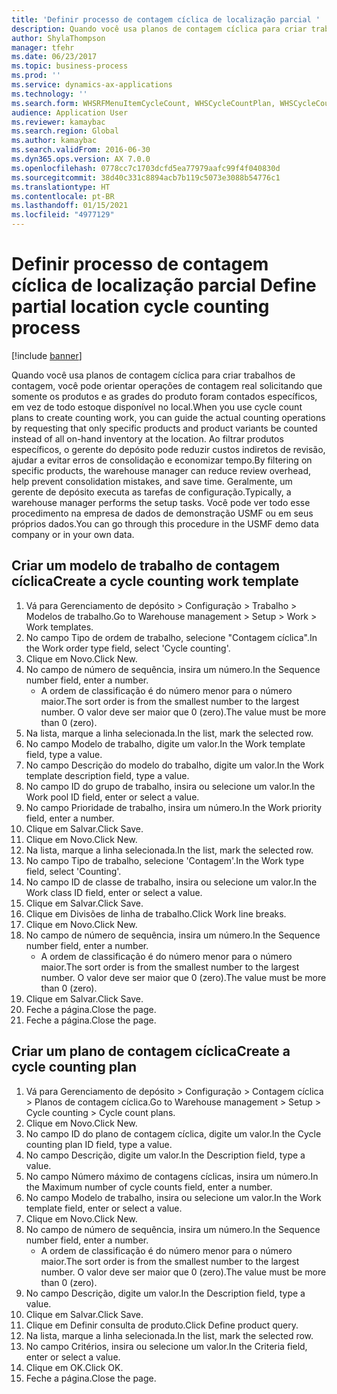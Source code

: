 ```yaml
---
title: 'Definir processo de contagem cíclica de localização parcial '
description: Quando você usa planos de contagem cíclica para criar trabalhos de contagem, você pode orientar operações de contagem real solicitando que somente os produtos e as grades do produto foram contados específicos, em vez de todo estoque disponível no local.
author: ShylaThompson
manager: tfehr
ms.date: 06/23/2017
ms.topic: business-process
ms.prod: ''
ms.service: dynamics-ax-applications
ms.technology: ''
ms.search.form: WHSRFMenuItemCycleCount, WHSCycleCountPlan, WHSCycleCountPlanListPage, WHSWorkTemplateTable
audience: Application User
ms.reviewer: kamaybac
ms.search.region: Global
ms.author: kamaybac
ms.search.validFrom: 2016-06-30
ms.dyn365.ops.version: AX 7.0.0
ms.openlocfilehash: 0778cc7c1703dcfd5ea77979aafc99f4f040830d
ms.sourcegitcommit: 38d40c331c8894acb7b119c5073e3088b54776c1
ms.translationtype: HT
ms.contentlocale: pt-BR
ms.lasthandoff: 01/15/2021
ms.locfileid: "4977129"
---
```

# <a name="define-partial-location-cycle-counting-process"></a><span data-ttu-id="932b4-103">Definir processo de contagem cíclica de localização parcial </span><span class="sxs-lookup"><span data-stu-id="932b4-103">Define partial location cycle counting process</span></span> 

[!include [banner](../../includes/banner.md)]

<span data-ttu-id="932b4-104">Quando você usa planos de contagem cíclica para criar trabalhos de contagem, você pode orientar operações de contagem real solicitando que somente os produtos e as grades do produto foram contados específicos, em vez de todo estoque disponível no local.</span><span class="sxs-lookup"><span data-stu-id="932b4-104">When you use cycle count plans to create counting work, you can guide the actual counting operations by requesting that only specific products and product variants be counted instead of all on-hand inventory at the location.</span></span> <span data-ttu-id="932b4-105">Ao filtrar produtos específicos, o gerente do depósito pode reduzir custos indiretos de revisão, ajudar a evitar erros de consolidação e economizar tempo.</span><span class="sxs-lookup"><span data-stu-id="932b4-105">By filtering on specific products, the warehouse manager can reduce review overhead, help prevent consolidation mistakes, and save time.</span></span> <span data-ttu-id="932b4-106">Geralmente, um gerente de depósito executa as tarefas de configuração.</span><span class="sxs-lookup"><span data-stu-id="932b4-106">Typically, a warehouse manager performs the setup tasks.</span></span> <span data-ttu-id="932b4-107">Você pode ver todo esse procedimento na empresa de dados de demonstração USMF ou em seus próprios dados.</span><span class="sxs-lookup"><span data-stu-id="932b4-107">You can go through this procedure in the USMF demo data company or in your own data.</span></span>


## <a name="create-a-cycle-counting-work-template"></a><span data-ttu-id="932b4-108">Criar um modelo de trabalho de contagem cíclica</span><span class="sxs-lookup"><span data-stu-id="932b4-108">Create a cycle counting work template</span></span>
1. <span data-ttu-id="932b4-109">Vá para Gerenciamento de depósito > Configuração > Trabalho > Modelos de trabalho.</span><span class="sxs-lookup"><span data-stu-id="932b4-109">Go to Warehouse management > Setup > Work > Work templates.</span></span>
2. <span data-ttu-id="932b4-110">No campo Tipo de ordem de trabalho, selecione "Contagem cíclica".</span><span class="sxs-lookup"><span data-stu-id="932b4-110">In the Work order type field, select 'Cycle counting'.</span></span>
3. <span data-ttu-id="932b4-111">Clique em Novo.</span><span class="sxs-lookup"><span data-stu-id="932b4-111">Click New.</span></span>
4. <span data-ttu-id="932b4-112">No campo de número de sequência, insira um número.</span><span class="sxs-lookup"><span data-stu-id="932b4-112">In the Sequence number field, enter a number.</span></span>
    * <span data-ttu-id="932b4-113">A ordem de classificação é do número menor para o número maior.</span><span class="sxs-lookup"><span data-stu-id="932b4-113">The sort order is from the smallest number to the largest number.</span></span> <span data-ttu-id="932b4-114">O valor deve ser maior que 0 (zero).</span><span class="sxs-lookup"><span data-stu-id="932b4-114">The value must be more than 0 (zero).</span></span>  
5. <span data-ttu-id="932b4-115">Na lista, marque a linha selecionada.</span><span class="sxs-lookup"><span data-stu-id="932b4-115">In the list, mark the selected row.</span></span>
6. <span data-ttu-id="932b4-116">No campo Modelo de trabalho, digite um valor.</span><span class="sxs-lookup"><span data-stu-id="932b4-116">In the Work template field, type a value.</span></span>
7. <span data-ttu-id="932b4-117">No campo Descrição do modelo do trabalho, digite um valor.</span><span class="sxs-lookup"><span data-stu-id="932b4-117">In the Work template description field, type a value.</span></span>
8. <span data-ttu-id="932b4-118">No campo ID do grupo de trabalho, insira ou selecione um valor.</span><span class="sxs-lookup"><span data-stu-id="932b4-118">In the Work pool ID field, enter or select a value.</span></span>
9. <span data-ttu-id="932b4-119">No campo Prioridade de trabalho, insira um número.</span><span class="sxs-lookup"><span data-stu-id="932b4-119">In the Work priority field, enter a number.</span></span>
10. <span data-ttu-id="932b4-120">Clique em Salvar.</span><span class="sxs-lookup"><span data-stu-id="932b4-120">Click Save.</span></span>
11. <span data-ttu-id="932b4-121">Clique em Novo.</span><span class="sxs-lookup"><span data-stu-id="932b4-121">Click New.</span></span>
12. <span data-ttu-id="932b4-122">Na lista, marque a linha selecionada.</span><span class="sxs-lookup"><span data-stu-id="932b4-122">In the list, mark the selected row.</span></span>
13. <span data-ttu-id="932b4-123">No campo Tipo de trabalho, selecione 'Contagem'.</span><span class="sxs-lookup"><span data-stu-id="932b4-123">In the Work type field, select 'Counting'.</span></span>
14. <span data-ttu-id="932b4-124">No campo ID de classe de trabalho, insira ou selecione um valor.</span><span class="sxs-lookup"><span data-stu-id="932b4-124">In the Work class ID field, enter or select a value.</span></span>
15. <span data-ttu-id="932b4-125">Clique em Salvar.</span><span class="sxs-lookup"><span data-stu-id="932b4-125">Click Save.</span></span>
16. <span data-ttu-id="932b4-126">Clique em Divisões de linha de trabalho.</span><span class="sxs-lookup"><span data-stu-id="932b4-126">Click Work line breaks.</span></span>
17. <span data-ttu-id="932b4-127">Clique em Novo.</span><span class="sxs-lookup"><span data-stu-id="932b4-127">Click New.</span></span>
18. <span data-ttu-id="932b4-128">No campo de número de sequência, insira um número.</span><span class="sxs-lookup"><span data-stu-id="932b4-128">In the Sequence number field, enter a number.</span></span>
    * <span data-ttu-id="932b4-129">A ordem de classificação é do número menor para o número maior.</span><span class="sxs-lookup"><span data-stu-id="932b4-129">The sort order is from the smallest number to the largest number.</span></span> <span data-ttu-id="932b4-130">O valor deve ser maior que 0 (zero).</span><span class="sxs-lookup"><span data-stu-id="932b4-130">The value must be more than 0 (zero).</span></span>  
19. <span data-ttu-id="932b4-131">Clique em Salvar.</span><span class="sxs-lookup"><span data-stu-id="932b4-131">Click Save.</span></span>
20. <span data-ttu-id="932b4-132">Feche a página.</span><span class="sxs-lookup"><span data-stu-id="932b4-132">Close the page.</span></span>
21. <span data-ttu-id="932b4-133">Feche a página.</span><span class="sxs-lookup"><span data-stu-id="932b4-133">Close the page.</span></span>

## <a name="create-a-cycle-counting-plan"></a><span data-ttu-id="932b4-134">Criar um plano de contagem cíclica</span><span class="sxs-lookup"><span data-stu-id="932b4-134">Create a cycle counting plan</span></span>
1. <span data-ttu-id="932b4-135">Vá para Gerenciamento de depósito > Configuração > Contagem cíclica > Planos de contagem cíclica.</span><span class="sxs-lookup"><span data-stu-id="932b4-135">Go to Warehouse management > Setup > Cycle counting > Cycle count plans.</span></span>
2. <span data-ttu-id="932b4-136">Clique em Novo.</span><span class="sxs-lookup"><span data-stu-id="932b4-136">Click New.</span></span>
3. <span data-ttu-id="932b4-137">No campo ID do plano de contagem cíclica, digite um valor.</span><span class="sxs-lookup"><span data-stu-id="932b4-137">In the Cycle counting plan ID field, type a value.</span></span>
4. <span data-ttu-id="932b4-138">No campo Descrição, digite um valor.</span><span class="sxs-lookup"><span data-stu-id="932b4-138">In the Description field, type a value.</span></span>
5. <span data-ttu-id="932b4-139">No campo Número máximo de contagens cíclicas, insira um número.</span><span class="sxs-lookup"><span data-stu-id="932b4-139">In the Maximum number of cycle counts field, enter a number.</span></span>
6. <span data-ttu-id="932b4-140">No campo Modelo de trabalho, insira ou selecione um valor.</span><span class="sxs-lookup"><span data-stu-id="932b4-140">In the Work template field, enter or select a value.</span></span>
7. <span data-ttu-id="932b4-141">Clique em Novo.</span><span class="sxs-lookup"><span data-stu-id="932b4-141">Click New.</span></span>
8. <span data-ttu-id="932b4-142">No campo de número de sequência, insira um número.</span><span class="sxs-lookup"><span data-stu-id="932b4-142">In the Sequence number field, enter a number.</span></span>
    * <span data-ttu-id="932b4-143">A ordem de classificação é do número menor para o número maior.</span><span class="sxs-lookup"><span data-stu-id="932b4-143">The sort order is from the smallest number to the largest number.</span></span> <span data-ttu-id="932b4-144">O valor deve ser maior que 0 (zero).</span><span class="sxs-lookup"><span data-stu-id="932b4-144">The value must be more than 0 (zero).</span></span>  
9. <span data-ttu-id="932b4-145">No campo Descrição, digite um valor.</span><span class="sxs-lookup"><span data-stu-id="932b4-145">In the Description field, type a value.</span></span>
10. <span data-ttu-id="932b4-146">Clique em Salvar.</span><span class="sxs-lookup"><span data-stu-id="932b4-146">Click Save.</span></span>
11. <span data-ttu-id="932b4-147">Clique em Definir consulta de produto.</span><span class="sxs-lookup"><span data-stu-id="932b4-147">Click Define product query.</span></span>
12. <span data-ttu-id="932b4-148">Na lista, marque a linha selecionada.</span><span class="sxs-lookup"><span data-stu-id="932b4-148">In the list, mark the selected row.</span></span>
13. <span data-ttu-id="932b4-149">No campo Critérios, insira ou selecione um valor.</span><span class="sxs-lookup"><span data-stu-id="932b4-149">In the Criteria field, enter or select a value.</span></span>
14. <span data-ttu-id="932b4-150">Clique em OK.</span><span class="sxs-lookup"><span data-stu-id="932b4-150">Click OK.</span></span>
15. <span data-ttu-id="932b4-151">Feche a página.</span><span class="sxs-lookup"><span data-stu-id="932b4-151">Close the page.</span></span>

